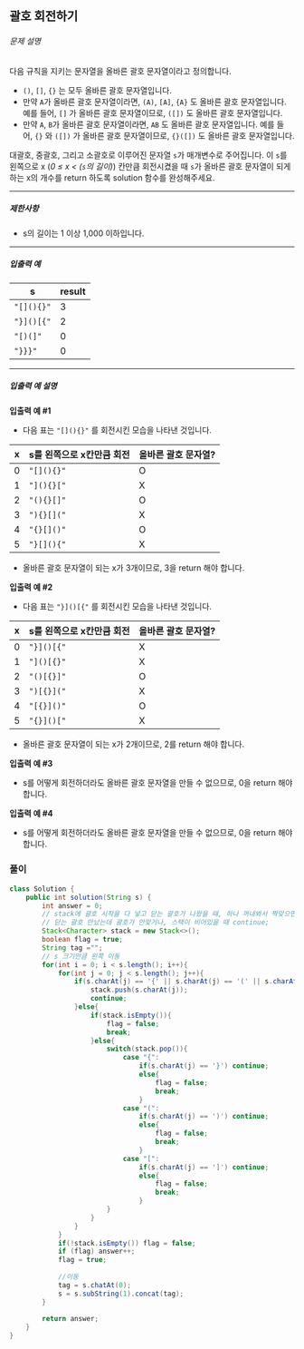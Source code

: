 ## 괄호 회전하기

###### 문제 설명

다음 규칙을 지키는 문자열을 올바른 괄호 문자열이라고 정의합니다.

- `()`, `[]`, `{}` 는 모두 올바른 괄호 문자열입니다.
- 만약 `A`가 올바른 괄호 문자열이라면, `(A)`, `[A]`, `{A}` 도 올바른 괄호 문자열입니다. 예를 들어, `[]` 가 올바른 괄호 문자열이므로, `([])` 도 올바른 괄호 문자열입니다.
- 만약 `A`, `B`가 올바른 괄호 문자열이라면, `AB` 도 올바른 괄호 문자열입니다. 예를 들어, `{}` 와 `([])` 가 올바른 괄호 문자열이므로, `{}([])` 도 올바른 괄호 문자열입니다.

대괄호, 중괄호, 그리고 소괄호로 이루어진 문자열 `s`가 매개변수로 주어집니다. 이 `s`를 왼쪽으로 x (_0 ≤ x < (`s`의 길이)_) 칸만큼 회전시켰을 때 `s`가 올바른 괄호 문자열이 되게 하는 x의 개수를 return 하도록 solution 함수를 완성해주세요.

---

##### 제한사항

- s의 길이는 1 이상 1,000 이하입니다.

---

##### 입출력 예

|s|result|
|---|---|
|`"[](){}"`|3|
|`"}]()[{"`|2|
|`"[)(]"`|0|
|`"}}}"`|0|

---

##### 입출력 예 설명

**입출력 예 #1**

- 다음 표는 `"[](){}"` 를 회전시킨 모습을 나타낸 것입니다.

|x|s를 왼쪽으로 x칸만큼 회전|올바른 괄호 문자열?|
|---|---|---|
|0|`"[](){}"`|O|
|1|`"](){}["`|X|
|2|`"(){}[]"`|O|
|3|`"){}[]("`|X|
|4|`"{}[]()"`|O|
|5|`"}[](){"`|X|

- 올바른 괄호 문자열이 되는 x가 3개이므로, 3을 return 해야 합니다.

**입출력 예 #2**

- 다음 표는 `"}]()[{"` 를 회전시킨 모습을 나타낸 것입니다.

|x|s를 왼쪽으로 x칸만큼 회전|올바른 괄호 문자열?|
|---|---|---|
|0|`"}]()[{"`|X|
|1|`"]()[{}"`|X|
|2|`"()[{}]"`|O|
|3|`")[{}]("`|X|
|4|`"[{}]()"`|O|
|5|`"{}]()["`|X|

- 올바른 괄호 문자열이 되는 x가 2개이므로, 2를 return 해야 합니다.

**입출력 예 #3**

- s를 어떻게 회전하더라도 올바른 괄호 문자열을 만들 수 없으므로, 0을 return 해야 합니다.

**입출력 예 #4**

- s를 어떻게 회전하더라도 올바른 괄호 문자열을 만들 수 없으므로, 0을 return 해야 합니다.

### 풀이

```java
class Solution {
    public int solution(String s) {
        int answer = 0;
        // stack에 괄호 시작을 다 넣고 닫는 괄호가 나왔을 때, 하나 꺼내봐서 짝맞으면 count 증가
        // 닫는 괄호 만났는데 괄호가 안맞거나, 스택이 비어있을 때 continue;
        Stack<Character> stack = new Stack<>();
        boolean flag = true;
        String tag ="";
        // s 크기만큼 왼쪽 이동
        for(int i = 0; i < s.length(); i++){
	        for(int j = 0; j < s.length(); j++){
		        if(s.charAt(j) == '{' || s.charAt(j) == '(' || s.charAt(j) == '['){
			        stack.push(s.charAt(j));
			        continue;
		        }else{
			        if(stack.isEmpty()){
				        flag = false;
				        break;
				    }else{
						switch(stack.pop()){
					        case "{":
						        if(s.charAt(j) == '}') continue;
						        else{
							        flag = false;
							        break;
						        }
					        case "(":
					        	if(s.charAt(j) == ')') continue;
						        else{
							        flag = false;
							        break;
						        }
					        case "[":
						        if(s.charAt(j) == ']') continue;
						        else{
							        flag = false;
							        break;
						        }
				        }
				    }
		        }
	        }
	        if(!stack.isEmpty()) flag = false;
			if (flag) answer++;
			flag = true;
	        
	        //이동
	        tag = s.chatAt(0);
	        s = s.subString(1).concat(tag);
        }
        
        return answer;
    }
}
```


